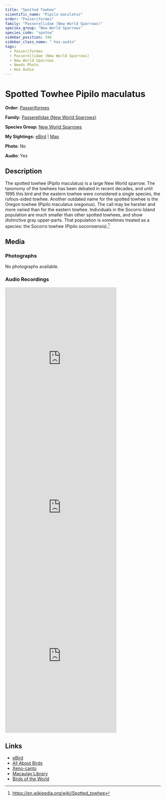 ```yaml
---
title: "Spotted Towhee"
scientific_name: "Pipilo maculatus"
order: "Passeriformes"
family: "Passerellidae (New World Sparrows)"
species_group: "New World Sparrows"
species_code: "spotow"
sidebar_position: 346
sidebar_class_name: " has-audio"
tags: 
  - Passeriformes
  - Passerellidae (New World Sparrows)
  - New World Sparrows
  - Needs Photo
  - Has Audio
---
```


# Spotted Towhee <span className='sci_name'>Pipilo maculatus</span>

**Order:** [Passeriformes](/tags/passeriformes)

**Family:** [Passerellidae (New World Sparrows)](/tags/passerellidae-new-world-sparrows)

**Species Group:** [New World Sparrows](/tags/new-world-sparrows)

**My Sightings:** [eBird](https://ebird.org/lifelist?r=world&time=life&spp=spotow) | [Map](/map?species_code=spotow)

**Photo**: No 

**Audio**: Yes

## Description
The spotted towhee (Pipilo maculatus) is a large New World sparrow. The taxonomy of the towhees has been debated in recent decades, and until 1995 this bird and the eastern towhee were considered a single species, the rufous-sided towhee.  Another outdated name for the spotted towhee is the Oregon towhee (Pipilo maculatus oregonus). The call may be harsher and more varied than for the eastern towhee.
Individuals in the Socorro Island population are much smaller than other spotted towhees, and show distinctive gray upper-parts. That population is sometimes treated as a species: the Socorro towhee (Pipilo socorroensis).[^1]

[^1]: https://en.wikipedia.org/wiki/Spotted_towhee

## Media
### Photographs
No photographs available.

### Audio Recordings
<iframe src="https://macaulaylibrary.org/asset/626618120/embed" width="360" height="480" frameborder="0" allowfullscreen></iframe>
<iframe src="https://macaulaylibrary.org/asset/626618141/embed" width="360" height="480" frameborder="0" allowfullscreen></iframe>
<iframe src="https://macaulaylibrary.org/asset/626995488/embed" width="360" height="480" frameborder="0" allowfullscreen></iframe>

## Links
* [eBird](https://ebird.org/species/spotow) 
* [All About Birds](https://www.allaboutbirds.org/guide/spotow) 
* [Xeno-canto](https://www.xeno-canto.org/species/pipilo-maculatus) 
* [Macaulay Library](https://search.macaulaylibrary.org/catalog?taxonCode=spotow&sort=rating_rank_desc)
* [Birds of the World](https://birdsoftheworld.org/bow/species/spotow)
